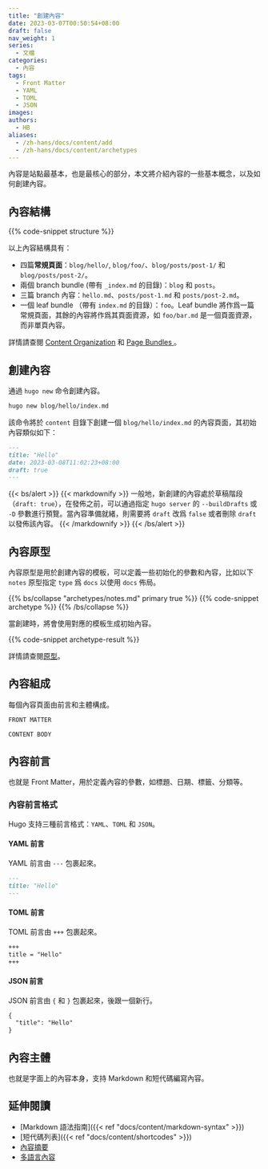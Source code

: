 ```yaml
---
title: "創建內容"
date: 2023-03-07T00:50:54+08:00
draft: false
nav_weight: 1
series:
  - 文檔
categories:
  - 內容
tags:
  - Front Matter
  - YAML
  - TOML
  - JSON
images:
authors:
  - HB
aliases:
  - /zh-hans/docs/content/add
  - /zh-hans/docs/content/archetypes
---
```


內容是站點最基本，也是最核心的部分，本文將介紹內容的一些基本概念，以及如何創建內容。

<!--more-->

## 內容結構

{{% code-snippet structure %}}

以上內容結構具有：

- 四篇**常規頁面**：`blog/hello/`, `blog/foo/`、`blog/posts/post-1/` 和 `blog/posts/post-2/`。
- 兩個 branch bundle (帶有 `_index.md` 的目錄)：`blog` 和 `posts`。
- 三篇 branch 內容：`hello.md`、`posts/post-1.md` 和 `posts/post-2.md`。
- 一個 leaf bundle （帶有 `index.md` 的目錄）：`foo`。Leaf bundle 將作爲一篇常規頁面，其餘的內容將作爲其頁面資源，如 `foo/bar.md` 是一個頁面資源，而非單頁內容。

詳情請查閱 [Content Organization](https://gohugo.io/content-management/organization/) 和 [Page Bundles
](https://gohugo.io/content-management/page-bundles/)。

## 創建內容

通過 `hugo new` 命令創建內容。

```sh
hugo new blog/hello/index.md
```

該命令將於 `content` 目錄下創建一個 `blog/hello/index.md` 的內容頁面，其初始內容類似如下：

```markdown
---
title: "Hello"
date: 2023-03-08T11:02:23+08:00
draft: true
---
```

{{< bs/alert >}}
{{< markdownify >}}
一般地，新創建的內容處於草稿階段（`draft: true`），在發佈之前，可以通過指定 `hugo server` 的 `--buildDrafts` 或 `-D` 參數進行預覽。當內容準備就緒，則需要將 `draft` 改爲 `false` 或者刪除 `draft` 以發佈該內容。
{{< /markdownify >}}
{{< /bs/alert >}}

## 內容原型

內容原型是用於創建內容的模板，可以定義一些初始化的參數和內容，比如以下 `notes` 原型指定 `type` 爲 `docs` 以使用 `docs` 佈局。

{{% bs/collapse "archetypes/notes.md" primary true %}}
{{% code-snippet archetype %}}
{{% /bs/collapse %}}

當創建時，將會使用對應的模板生成初始內容。

{{% code-snippet archetype-result %}}

詳情請查閱[原型](https://gohugo.io/content-management/archetypes/)。

## 內容組成

每個內容頁面由前言和主體構成。

```markdown
FRONT MATTER

CONTENT BODY
```

## 內容前言

也就是 Front Matter，用於定義內容的參數，如標題、日期、標籤、分類等。

### 內容前言格式

Hugo 支持三種前言格式：`YAML`、`TOML` 和 `JSON`。

#### YAML 前言

YAML 前言由 `---` 包裹起來。

```markdown
---
title: "Hello"
---
```

#### TOML 前言

TOML 前言由 `+++` 包裹起來。

```markdown
+++
title = "Hello"
+++
```

#### JSON 前言

JSON 前言由 `{` 和 `}` 包裹起來，後跟一個新行。

```markdown
{
  "title": "Hello"
}
```

## 內容主體

也就是字面上的內容本身，支持 Markdown 和短代碼編寫內容。

## 延伸閱讀

- [Markdown 語法指南]({{< ref "docs/content/markdown-syntax" >}})
- [短代碼列表]({{< ref "docs/content/shortcodes" >}})
- [內容摘要](https://gohugo.io/content-management/summaries/)
- [多語言內容](https://gohugo.io/content-management/multilingual/#translate-your-content)
